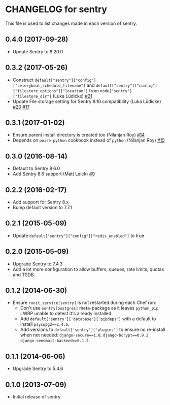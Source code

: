 # CHANGELOG for sentry

This file is used to list changes made in each version of sentry.

## 0.4.0 (2017-09-28)

* Update Sentry to 8.20.0

## 0.3.2 (2017-05-26)

* Construct `default["sentry"]["config"]["celerybeat_schedule_filename"]` and
  `default["sentry"]["config"]["filestore_options"]["location"]` from
  `node["sentry"]["filestore_dir"]` (Luka Lüdicke)
  [#21](https://github.com/JonathanTron/chef-sentry/pull/21)
* Update File storage setting for Sentry 8.10 compatibility (Luka Lüdicke)
  [#20](https://github.com/JonathanTron/chef-sentry/pull/20)
  [#17](https://github.com/JonathanTron/chef-sentry/issues/17)

## 0.3.1 (2017-01-02)

* Ensure parent install directory is created too (Nilanjan Roy)
  [#14](https://github.com/JonathanTron/chef-sentry/issues/14)
* Depends on `poise-python` cookbook instead of `python` (Nilanjan Roy)
  [#15](https://github.com/JonathanTron/chef-sentry/pull/15)

## 0.3.0 (2016-08-14)

* Default to Sentry 8.6.0
* Add Sentry 8.6 support (Matt Leick)
  [#9](https://github.com/JonathanTron/chef-sentry/pull/9)

## 0.2.2 (2016-02-17)

* Add support for Sentry 8.x
* Bump default version to 7.7.1

## 0.2.1 (2015-05-09)

* Update `default["sentry"]["config"]["redis_enabled"]` to true

## 0.2.0 (2015-05-09)

* Upgrade Sentry to 7.4.3
* Add a lot more configuration to allow buffers, queues, rate limits, quotas and
  TSDB.

## 0.1.2 (2014-06-30)

* Ensure `runit_service[sentry]` is not restarted during each Chef run:
  * Don't use `sentry[postgres]` meta-package as it leaves `python_pip` LWRP
  unable to detect it's already installed.
  * Add `default['sentry']['database']['pipdeps']` with a default to install
  `psycopg2==2.4.6`.
  * Add versions to `default['sentry']['plugins']` to ensure no re-install when
  not needed: `django-secure==1.0`, `django-bcrypt==0.9.2`, `django-sendmail-backend==0.1.2`

## 0.1.1 (2014-06-06)

* Upgrade Sentry to 5.4.6

## 0.1.0  (2013-07-09)

* Initial release of sentry
